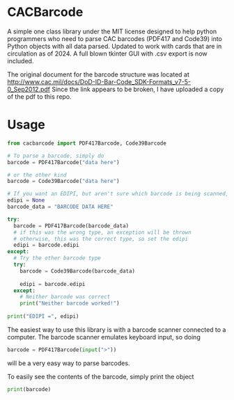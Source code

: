 # CACBarcode
A simple one class library under the MIT license designed to help python programmers who need to parse CAC barcodes (PDF417 and Code39) into Python objects with all data parsed. Updated to work with cards that are in circulation as of 2024. A full blown tkinter GUI with .csv export is now included.

The original document for the barcode structure was located at http://www.cac.mil/docs/DoD-ID-Bar-Code_SDK-Formats_v7-5-0_Sep2012.pdf
Since the link appears to be broken, I have uploaded a copy of the pdf to this repo.

# Usage
```python
from cacbarcode import PDF417Barcode, Code39Barcode

# To parse a barcode, simply do
barcode = PDF417Barcode("data here")

# or the other kind
barcode = Code39Barcode("data here")

# If you want an EDIPI, but aren't sure which barcode is being scanned, do this:
edipi = None
barcode_data = "BARCODE DATA HERE"

try:
  barcode = PDF417Barcode(barcode_data)
  # if this was the wrong type, an exception will be thrown
  # otherwise, this was the correct type, so set the edipi
  edipi = barcode.edipi
except:
  # Try the other barcode type
  try:
    barcode = Code39Barcode(barcode_data)
    
    edipi = barcode.edipi
  except:
    # Neither barcode was correct
    print("Neither barcode worked!")
    
print("EDIPI =", edipi)
```

The easiest way to use this library is with a barcode scanner connected to a computer.
The barcode scanner emulates keyboard input, so doing
```python
barcode = PDF417Barcode(input(">"))
```
will be a very easy way to parse barcodes.

To easily see the contents of the barcode, simply print the object
```python
print(barcode)
```
